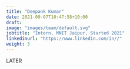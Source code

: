 ```yaml
---
title: "Deepank Kumar"
date: 2021-09-07T10:47:58+10:00
draft: 
image: "images/team/default.svg"
jobtitle: "Intern, MNIT Jaipur, Started 2021"
linkedinurl: "https://www.linkedin.com/in//"
weight: 3
---
```


LATER